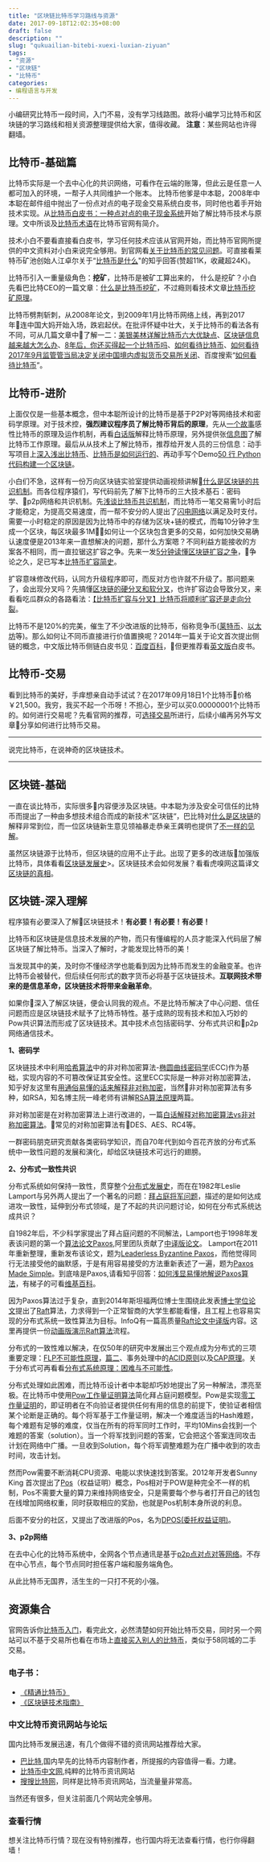 ```yaml
---
title: "区块链比特币学习路线与资源"
date: 2017-09-18T12:02:35+08:00
draft: false 
description: ""
slug: "qukuailian-bitebi-xuexi-luxian-ziyuan" 
tags:
- "资源"
- "区块链"
- "比特币"
categories: 
- 编程语言与开发
---
```


小编研究比特币一段时间，入门不易，没有学习线路图。故将小编学习比特币和区块链的学习路线和相关资源整理提供给大家，值得收藏。
**注意**：某些网站也许得翻墙。
 
## 比特币-基础篇
比特币实际是一个去中心化的共识网络，可看作在云端的账簿，但此云是任意一人都可加入的环境，一帮子人共同维护一个账本。
比特币他爹是中本聪，2008年中本聪在邮件组中抛出了一份点对点的电子现金交易系统白皮书，同时他也着手开始技术实现。从[比特币白皮书：一种点对点的电子现金系统](http://www.8btc.com/wiki/bitcoin-a-peer-to-peer-electronic-cash-system )开始了解比特币技术与原理。文中所谈及[比特币术语](https://bitcoin.org/zh_CN/vocabulary )在比特币官网有简介。

技术小白不要看直接看白皮书，学习任何技术应该从官网开始，而比特币官网所提供的中文资料对小白来说完全够用。到官网看[关于比特币的常见问题](https://bitcoin.org/zh_CN/faq#what-is-bitcoin )。可直接看莱特币矿池创始人江卓尔关于“[比特币是什么](https://www.zhihu.com/question/22076666/answer/69638270 )"的知乎回答(赞超11K，收藏超24K)。

比特币引入一重量级角色：**挖矿**，比特币是被矿工算出来的， 什么是挖矿？小白先看巴比特CEO的一篇文章：[什么是比特币挖矿](http://8btc.com/article-109-1.html )，不过瘾则看技术文章[比特币挖矿原理](https://wk588.com/1670.html)。

比特币劈荆斩刺，从2008年论文，到2009年1月比特币网络上线，再到2017年连中国大妈开始入场，跌宕起伏。在批评怀疑中壮大，关于比特币的看法各有不同，可从几篇文章中了解一二：[美银美林详解比特币六大优缺点](http://finance.sina.com.cn/money/forex/20131206/112717553394.shtml )、[区块链信息越来越大怎么办](https://www.zhihu.com/question/39067000/answer/110878081 )、[8年后，你还买得起一个比特币吗](https://www.aganjinrong.com/articles/231 )、[如何看待比特币](http://www.cwzg.cn/politics/201709/38508.html )、[如何看待2017年9月监管管当局决定关闭中国境内虚拟货币交易所关闭](https://www.zhihu.com/question/65086321 )、百度搜索“[如何看待比特币](https://www.baidu.com/s?ie=UTF-8&wd=“如何看待比特币”)”。

## 比特币-进阶
上面仅仅是一些基本概念，但中本聪所设计的比特币是基于P2P对等网络技术和密码学原理。对于技术控，**强烈建议程序员了解比特币背后的原理**，先从[一个故事](http://blog.codinglabs.org/articles/bitcoin-mechanism-make-easy.html )感性比特币的原理及运作机制，再看[白话版](http://tech2ipo.com/62406)解释比特币原理，另外提供张[信息图](http://www.wanbizu.com/uploads/allimg/140812/123P91P7-0.jpg)了解比特币工作原理。最后从从技术上了解比特币，推荐给开发人员的三份信息：动手写项目上[深入浅出比特币](https://www.zhihu.com/question/20941124/answer/16668373)、[比特币是如何运行的](https://www.zhihu.com/question/20941124/answer/20411491)、再动手写个Demo[50 行 Python 代码构建一个区块链](http://blog.csdn.net/simple_the_best/article/details/75448617)。

小白们不急，这样有一份万向区块链实验室提供动画视频讲解[什么是区块链的共识机制](https://v.qq.com/x/page/n0329wgvcz7.html)。而各位程序猿们，写代码前先了解下比特币的三大技术基石：密码学、p2p网络和共识机制。先[浅谈比特币共识机制](https://bitshuo.com/topic/58ad85b108d6a0f32a5bc045)，而比特币一笔交易需1小时后才能稳定，为提高交易速度，而一帮不安分的人提出了[闪电网络](http://8btc.com/doc-view-399.html)以满足及时支付。需要一小时稳定的原因是因为比特币中的存储为区块+链的模式，而每10分钟才生成一个区块，每区块最多1M，如何让一个区块包含更多的交易，如何加快交易确认速度便是2013年来一直想解决的问题，那什么方案嗯？不同利益方能接收的方案各不相同，而一直拉锯这扩容之争。先来一发[5分钟读懂区块链扩容之争](http://www.jpm.cn/article-29224-1.html)，争论之久，足已写本[比特币扩容简史](https://m.wabi.com/news/20658.html)。

扩容意味修改代码，认同方升级程序即可，而反对方也许就不升级了。那问题来了，会出现分叉吗？先搞懂[区块链的硬分叉和软分叉](http://geek.csdn.net/news/detail/138580)，也许扩容边会导致分叉，来看看吃瓜群众的各路看法：[【比特币扩容与分叉】比特币将顺利扩容还是走向分裂](http://www.8btc.com/bitcoin-scaling-2017)。

比特币不是120%的完美，催生了不少改进版的比特币，俗称竞争币([莱特币](https://litecoin.org/cn/)、[以太坊](https://ethereum.org/)等)。那么如何让不同币直接进行价值置换呢？2014年一篇关于论文首次提出侧链的概念，中文版比特币侧链白皮书见：[百度百科](https://wenku.baidu.com/view/1126507452d380eb62946db7.html)，但更推荐看[英文版](https://www.blockstream.com/sidechains.pdf)白皮书。


## 比特币-交易
看到比特币的美好，手痒想亲自动手试试？在2017年09月18日1个比特币价格￥21,500。我穷，我买不起一个币呀！不担心，至少可以买0.00000001个比特币的。如何进行交易呢？先看官网的推荐，可[选择交易]( https://bitcoin.org/en/exchanges)所进行，后续小编再另外写文章分享如何进行比特币交易。

----------
说完比特币，在说神奇的区块链技术。

----------


## 区块链-基础
一直在谈比特币，实际很多内容便涉及区块链。中本聪为涉及安全可信任的比特币而提出了一种由多想技术组合而成的新技术”区块链“，巴比特对[什么是区块链](http://www.8btc.com/what-is-blockchain)的解释非常到位，而一位区块链新生意见领袖暴走恭亲王龚明也提供了[不一样的见解](http://chainb.com/?P=Cont&id=6)。

虽然区块链源于比特币，但区块链的应用不止于此。出现了更多的改进版加强版比特币，具体看看[区块链发展史](https://yq.aliyun.com/articles/60132 )>。区块链技术会如何发展？看看虎嗅网这篇译文[区块链的真相](https://www.huxiu.com/article/180629.html)。

## 区块链-深入理解
程序猿有必要深入了解区块链技术！**有必要！有必要！有必要！**

比特币和区块链是信息技术发展的产物，而只有懂编程的人员才能深入代码层了解区块链了解比特币。当深入了解时，才能发现比特币的美！

当发现其中的美，及时你不懂经济学也能看到因为比特币而发生的金融变革。也许比特币会被替代，但后续任何形式的数字货币必将基于区块链技术。**互联网技术带来的是信息革命，区块链技术将带来金融革命**。

如果你深入了解区块链，便会认同我的观点。不是比特币解决了中心问题、信任问题而应是区块链技术赋予了比特币特性。基于成熟的现有技术和加入巧妙的Pow共识算法而形成了区块链技术。其中技术点包括密码学、分布式共识和p2p网络通信技术。

**1、密码学**

区块链技术中利用[哈希算法](https://baike.baidu.com/item/哈希算法)中的非对称加密算法-[椭圆曲线密码学](http://8btc.com/article-138-1.html)(ECC)作为基础，实现内容的不可篡改保证其安全性。这里ECC实际是一种非对称加密算法，知乎好友这里有[用通俗易懂的话来解释非对称加密](https://www.zhihu.com/question/33645891)，当然非对称加密算法有多种，如RSA，知名博主阮一峰老师有讲解[RSA算法原理](http://www.ruanyifeng.com/blog/2013/06/rsa_algorithm_part_one.html)两篇。

非对称加密是在对称加密算法上进行改进的，一篇[白话解释对称加密算法vs非对称加密算法](https://segmentfault.com/a/1190000004461428)。常见的对称加密算法有DES、AES、RC4等。

一群密码朋克研究贡献各类密码学知识，而自70年代到如今百花齐放的分布式系统中一致性问题的发展和演化，却给区块链技术可远行的翅膀。


**2、分布式一致性共识**

分布式系统如何保持一致性，贯穿整个[分布式发展史](https://36kr.com/p/5037166.html)，而在在1982年Leslie Lamport与另外两人提出了一个著名的问题：[拜占庭将军问题]( 
http://www.8btc.com/baizhantingjiangjun)，描述的是如何达成进攻一致性，延伸到分布式领域，是了不起的共识问题讨论，如何在分布式系统达成共识？

自1982年后，不少科学家提出了拜占庭问题的不同解法，Lamport也于1998年发表该问题的第一个[算法论文Paxos](http://lamport.azurewebsites.net/pubs/lamport-paxos.pdf),阿里团队贡献了[中译版论文](https://wenku.baidu.com/view/87276e1dfad6195f312ba6d7.html)。 Lamport在2011年重新整理，重新发布该论文，题为[Leaderless Byzantine Paxos](https://www.microsoft.com/en-us/research/wp-content/uploads/2016/12/Leaderless-Byzantine-Paxos.pdf)，而他觉得同行无法接受他的幽默感，于是有用容易接受的方法重新表述了一遍，题为[Paxos Made Simple](https://www.microsoft.com/en-us/research/wp-content/uploads/2016/12/paxos-simple-Copy.pdf)。到底啥是Paxos,请看知乎回答：[如何浅显易懂地解说Paxos算法](https://www.zhihu.com/question/19787937)，有梯子的可看[维基百科](https://zh.wikipedia.org/wiki/Paxos算法)。

因为Paxos算法过于复杂，直到2014年斯坦福两位博士生围绕此发表[博士学位论文](https://ramcloud.stanford.edu/~ongaro/thesis.pdf)提出了[Raft](https://raft.github.io/raft.pdf)算法，力求得到一个正常智商的大学生都能看懂，且工程上也容易实现的分布式系统一致性算法为目标。InfoQ有一篇高质量[Raft论文中译版](http://www.infoq.com/cn/articles/raft-paper)内容。这里再提供一份[动画版演示Raft算法](http://thesecretlivesofdata.com/raft/)流程。

分布式的一致性难以解决，在仅50年的研究中发展出三个观点成为分布式的三项重要定理：[FLP不可能性原理](http://danielw.cn/FLP-proof)，[篇二](http://blog.csdn.net/chen77716/article/details/27963079)、事务处理中的[ACID原则](http://www.cnblogs.com/CareySon/archive/2012/01/29/2331088.html)以及[CAP原理](http://blog.csdn.net/chen77716/article/details/30635543)。关于分布式可再看看[分布式系统原理：困难与不可能性](https://www.genedock.com/blog/2016/05/27/20160527_distributed_system)。

分布式处理如此困难，而比特币设计者中本聪却巧妙地提出了另一种解法，漂亮至极。在比特币中使用[Pow工作量证明算法](http://www.blockchainbrother.com/article/9)简化拜占庭问题模型。Pow是实现[零工作量证明](https://baike.baidu.com/item/零工作量证明)的，即证明者在不向验证者提供任何有用的信息的前提下，使验证者相信某个论断是正确的。每个将军基于工作量证明，解决一个难度适当的Hash难题，每个难题有足够的难度，仅当在所有的将军同时工作时，平均10Mins会找到一个难题的答案（solution）。当一个将军找到问题的答案，它会把这个答案连同攻击计划在网络中广播。一旦收到Solution，每个将军调整难题为在广播中收到的攻击时间，攻击计划。

然而Pow需要不断消耗CPU资源、电能以求快速找到答案。2012年开发者Sunny King 首次提出了[Pos](https://cn.linkedin.com/pulse/深度探讨pos机制-鲲-王)（权益证明）概念，Pos相对于POW是种完全不一样的机制，Pos不需要大量的算力来维持网络安全，只是需要每个参与者打开自己的钱包在线增加网络权重，同时获取相应的奖励，也就是Pos机制本身所说的利息。

后面不安分的社区，又提出了改进版的Pos，名为[DPOS(委托权益证明)](https://www.leiphone.com/news/201706/JfsBmaf6Y0ZtV11R.html)。


**3、p2p网络**

在去中心化的比特币系统中，全网各个节点通讯是基于[p2p点对点对等网络](https://baike.baidu.com/item/对等网络)。不存在中心节点，每个节点同时担任客户端和服务端角色。

从此比特币无国界，活生生的一只打不死的小强。

## 资源集合
官网告诉你[比特币入门](https://bitcoin.org/zh_CN/getting-started)，看完此文，必然清楚如何开始比特币交易，同时另一个网站可以不基于交易所也看在市场上[直接买入别人的比特币](https://localbitcoins.com/guides/how-to-buy-bitcoins)，类似于58同城的二手交易。

### 电子书：
+ [《精通比特币》](http://book.8btc.com/master_bitcoin)
+ [《区块链技术指南》](http://book.8btc.com/blockchain_guide)

### 中文比特币资讯网站与论坛
国内比特币发展迅速，有几个做得不错的资讯网站推荐给大家。
+ [巴比特](http://www.8btc.com/),国内早先的比特币内容制作者，所提报的内容值得一看。力建。
+ [比特币中文网](http://www.bitecoin.com/),纯粹的比特币资讯网站
+ [搜搜比特网](https://www.sosobtc.com)，同样是比特币资讯网站，当流量量非常高。

当然还有很多，但关注前面几个网站完全够用。

### 查看行情
想关注比特币行情？现在没有特别推荐，也行国内将无法查看行情，也行你得翻墙！




